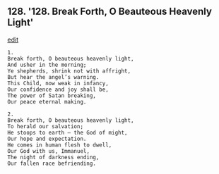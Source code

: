 
## 128.  '128. Break Forth, O Beauteous Heavenly Light'
[edit](https://docs.google.com/document/d/1w3FYPhKpfnGPbC0rDV7OxJ341Q9LZ6xK/edit?mode=html)






    1.
    Break forth, O beauteous heavenly light,
    And usher in the morning;
    Ye shepherds, shrink not with affright,
    But hear the angel’s warning.
    This Child, now weak in infancy,
    Our confidence and joy shall be,
    The power of Satan breaking,
    Our peace eternal making.

    2.
    Break forth, O beauteous heavenly light,
    To herald our salvation;
    He stoops to earth – the God of might,
    Our hope and expectation.
    He comes in human flesh to dwell,
    Our God with us, Immanuel,
    The night of darkness ending,
    Our fallen race befriending.
